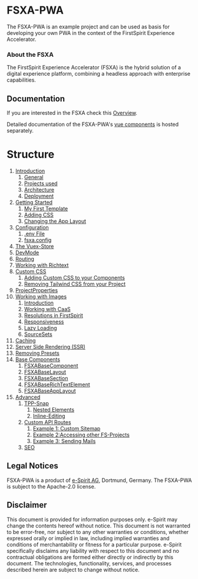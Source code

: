 # FSXA-PWA

The FSXA-PWA is an example project and can be used as basis for developing your own PWA
in the context of the FirstSpirit Experience Accelerator.

### About the FSXA

The FirstSpirit Experience Accelerator (FSXA) is the hybrid solution of a digital
experience platform, combining a headless approach with enterprise capabilities.

## Documentation

If you are interested in the FSXA check this [Overview](https://docs.e-spirit.com/module/fsxa/overview/benefits-hybrid/index.html).

Detailed documentation of the FSXA-PWA's [vue components](https://enterprise-fsxa-ui.e-spirit.cloud/) is hosted separately.

# Structure

1. [Introduction](./docs/Introduction.md)
   1. [General](./docs/Introduction.md#general)
   2. [Projects used](./docs/Introduction.md#projects-used)
   3. [Architecture](./docs/Introduction.md#architecture)
   4. [Deployment](./docs/Introduction.md#deployment)
2. [Getting Started](./docs/GettingStarted/index.md)
   1. [My First Template](./docs/GettingStarted/MyFirstTemplate.md)
   2. [Adding CSS](./docs/GettingStarted/CustomCSS.md)
   3. [Changing the App Layout](./docs/GettingStarted/ChangingtheAppLayout.md)
3. [Configuration](./docs/Configuration.md)
   1. [.env File](./docs/Configuration.md#env-file)
   2. [fsxa.config](./docs/Configuration.md#fsxaconfig)
4. [The Vuex-Store](./docs/VuexStore.md)
5. [DevMode](./docs/DevMode.md)
6. [Routing](./docs/Routing.md)
7. [Working with Richtext](./docs/Richtext.md)
8. [Custom CSS](./docs/css/index.md)
   1. [Adding Custom CSS to your Components](./docs/css/Component.md)
   2. [Removing Tailwind CSS from your Project](./docs/css/RemovingTailwind.md)
9. [ProjectProperties](./docs/ProjectProperties.md)
10. [Working with Images](./docs/WorkingWithImages.md)
    1. [Introduction](./docs/WorkingWithImages.md#introduction)
    2. [Working with CaaS](./docs/WorkingWithImages.md#working-with-caas)
    3. [Resolutions in FirstSpirit](./docs/WorkingWithImages.md#resolutions-in-firstspirit)
    4. [Responsiveness](./docs/WorkingWithImages.md#responsiveness)
    5. [Lazy Loading](./docs/WorkingWithImages.md#lazy-loading)
    6. [SourceSets](./docs/WorkingWithImages.md#source-sets)
11. [Caching](./docs/Caching.md)
12. [Server Side Rendering (SSR)](./docs/SSR.md)
13. [Removing Presets](./docs/RemovingPresets.md)
14. [Base Components](c./docs/omponents/index.md)
    1. [FSXABaseComponent](c./docs/omponents/FSXABaseComponent.md)
    2. [FSXABaseLayout](./docs/components/FSXABaseLayout.md)
    3. [FSXABaseSection](./docs/components/FSXABaseSection.md)
    4. [FSXABaseRichTextElement](./docs/components/FSXABaseRichTextElement.md)
    5. [FSXABaseAppLayout](./docs/components/FSXABaseAppLayout.md)
15. [Advanced](./docs/advanced/index.md)
    1. [TPP-Snap](./docs/advanced/TPP-Snap.md)
       1. [Nested Elements](./docs/advanced/TPP-Snap.md#nested-elements)
       2. [Inline-Editing](./docs/advanced/TPP-Snap.md#inline-editing)
    2. [Custom API Routes](./docs/advanced/custom-api-routes/README.md)
       1. [Example 1: Custom Sitemap](./docs/advanced/custom-api-routes/CustomSitemap.md)
       2. [Example 2:Accessing other FS-Projects](./docs/advanced/custom-api-routes/AccessingOtherProjects.md)
       3. [Example 3: Sending Mails](./docs/advanced/custom-api-routes/SendingMails.md)
    3. [SEO](./docs/advanced/SEO.md)

## Legal Notices

FSXA-PWA is a product of [e-Spirit AG](http://www.e-spirit.com), Dortmund, Germany.
The FSXA-PWA is subject to the Apache-2.0 license.

## Disclaimer

This document is provided for information purposes only.
e-Spirit may change the contents hereof without notice.
This document is not warranted to be error-free, nor subject to any
other warranties or conditions, whether expressed orally or
implied in law, including implied warranties and conditions of
merchantability or fitness for a particular purpose. e-Spirit
specifically disclaims any liability with respect to this document
and no contractual obligations are formed either directly or
indirectly by this document. The technologies, functionality, services,
and processes described herein are subject to change without notice.

